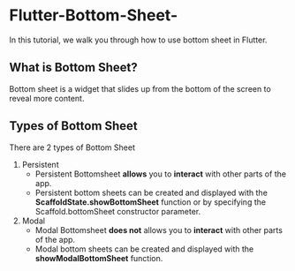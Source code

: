 # Flutter-Bottom-Sheet-
In this tutorial, we walk you through how to use bottom sheet in Flutter.

## What is Bottom Sheet?
Bottom sheet is a widget that slides up from the bottom of the screen to reveal more content.

## Types of Bottom Sheet
There are 2 types of Bottom Sheet
1. Persistent
   * Persistent Bottomsheet **allows** you to **interact** with other parts of the app.
   * Persistent bottom sheets can be created and displayed with the **ScaffoldState.showBottomSheet** function or by specifying the Scaffold.bottomSheet constructor parameter.
2. Modal
   * Modal Bottomsheet **does not** allows you to **interact** with other parts of the app.
   * Modal bottom sheets can be created and displayed with the **showModalBottomSheet** function.

